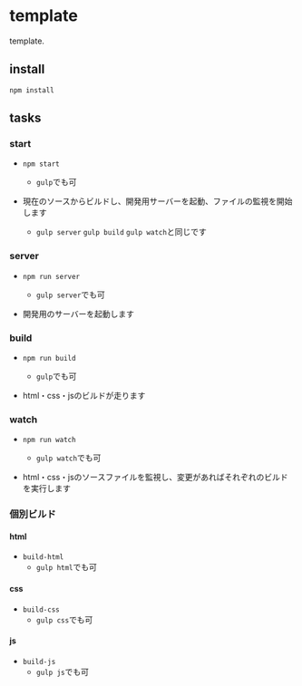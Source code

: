 # template

template.

## install

```
npm install
```
<!-- bower install -->

## tasks

### start

- `npm start`
  - `gulp`でも可

- 現在のソースからビルドし、開発用サーバーを起動、ファイルの監視を開始します
  - `gulp server` `gulp build` `gulp watch`と同じです

### server

- `npm run server`
  - `gulp server`でも可

- 開発用のサーバーを起動します

### build

- `npm run build`
  - `gulp`でも可

- html・css・jsのビルドが走ります

### watch

- `npm run watch`
  - `gulp watch`でも可

- html・css・jsのソースファイルを監視し、変更があればそれぞれのビルドを実行します

### 個別ビルド

#### html
- `build-html`
  - `gulp html`でも可

#### css
- `build-css`
  - `gulp css`でも可

#### js
- `build-js`
  - `gulp js`でも可
